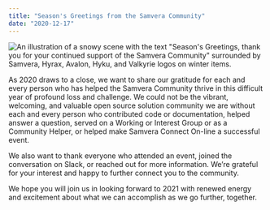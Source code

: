 ```yaml
---
title: "Season's Greetings from the Samvera Community"
date: "2020-12-17"
---
```


![An illustration of a snowy scene with the text "Season's Greetings, thank you for your continued support of the Samvera Community" surrounded by Samvera, Hyrax, Avalon, Hyku, and Valkyrie logos on winter items.](../images/email-samvera-card-2020.png)

As 2020 draws to a close, we want to share our gratitude for each and every person who has helped the Samvera Community thrive in this difficult year of profound loss and challenge. We could not be the vibrant, welcoming, and valuable open source solution community we are without each and every person who contributed code or documentation, helped answer a question, served on a Working or Interest Group or as a Community Helper, or helped make Samvera Connect On-line a successful event.

We also want to thank everyone who attended an event, joined the conversation on Slack, or reached out for more information. We’re grateful for your interest and happy to further connect you to the community.

We hope you will join us in looking forward to 2021 with renewed energy and excitement about what we can accomplish as we go further, together.
